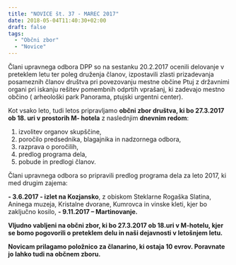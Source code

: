 ```yaml
---
title: "NOVICE št. 37 - MAREC 2017"
date: 2018-05-04T11:40:30+02:00
draft: false
tags:
  - "Občni zbor"
  - "Novice"
---
```


Člani upravnega odbora DPP so na sestanku 20.2.2017 ocenili delovanje v preteklem letu ter poleg druženja članov, izpostavili zlasti prizadevanja posameznih članov društva  pri povezovanju mestne občine Ptuj z državnimi organi pri iskanju rešitev pomembnih odprtih vprašanj, ki zadevajo mestno občino ( arheološki park Panorama, ptujski urgentni center).


Kot vsako leto, tudi letos pripravljamo **občni zbor društva, ki bo 27.3.2017 ob 18. uri v prostorih M- hotela** z naslednjim **dnevnim redom**:

1.    izvolitev organov skupščine,
2.    poročilo predsednika, blagajnika in nadzornega odbora,
3.    razprava o poročilih,
4.    predlog programa dela,
5.    pobude in predlogi članov.


Člani upravnega odbora so pripravili predlog programa dela za leto 2017, ki med drugim zajema:

**\- 3.6.2017 - izlet  na Kozjansko**, z obiskom Steklarne Rogaška Slatina,                                                                Aninega muzeja, Kristalne dvorane, Kumrovca in vinske kleti, kjer bo zaključno kosilo,
**\- 9.11.2017 – Martinovanje.**


**Vljudno vabljeni na občni zbor, ki bo 27.3.2017 ob 18.uri v M-hotelu, kjer se bomo pogovorili o preteklem delu in naši dejavnosti v letošnjem letu.**


**Novicam prilagamo položnico za članarino, ki ostaja 10 evrov. Poravnate  jo lahko tudi na občnem zboru.**
<!--more-->